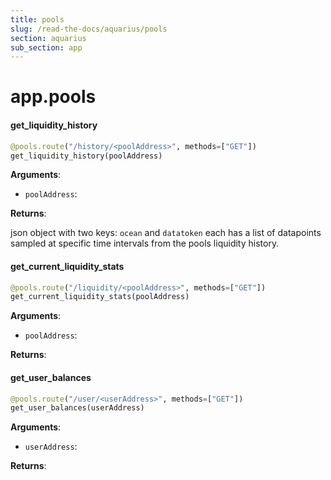 ```yaml
---
title: pools
slug: /read-the-docs/aquarius/pools
section: aquarius
sub_section: app
---
```

<a name="app.pools"></a>
# app.pools

<a name="app.pools.get_liquidity_history"></a>
#### get\_liquidity\_history

```python
@pools.route("/history/<poolAddress>", methods=["GET"])
get_liquidity_history(poolAddress)
```

**Arguments**:

- `poolAddress`: 

**Returns**:

json object with two keys: `ocean` and `datatoken`
each has a list of datapoints sampled at specific time intervals from the pools liquidity history.

<a name="app.pools.get_current_liquidity_stats"></a>
#### get\_current\_liquidity\_stats

```python
@pools.route("/liquidity/<poolAddress>", methods=["GET"])
get_current_liquidity_stats(poolAddress)
```

**Arguments**:

- `poolAddress`: 

**Returns**:



<a name="app.pools.get_user_balances"></a>
#### get\_user\_balances

```python
@pools.route("/user/<userAddress>", methods=["GET"])
get_user_balances(userAddress)
```

**Arguments**:

- `userAddress`: 

**Returns**:



